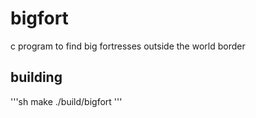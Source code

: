 # bigfort

c program to find big fortresses outside the world border

## building

'''sh
make
./build/bigfort
'''

